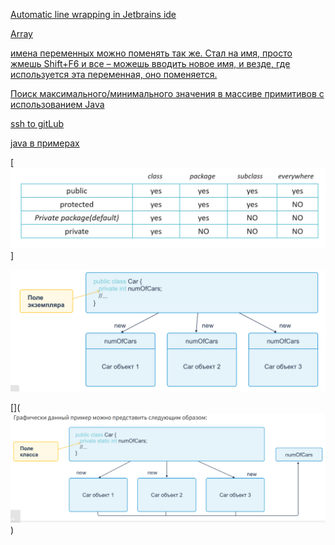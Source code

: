 [Automatic line wrapping in Jetbrains ide ](https://blog.cpming.top/p/automate-breaking-lines-in-jetbrains)

[Array](https://elearn.epam.com/courses/course-v1:RD_CIS+JB+0222/courseware/03afc15b262c4eafa6d39f670decf1ee/6552d820e596477a81304fa026cb75b7/5?activate_block_id=block-v1%3ARD_CIS%2BJB%2B0222%2Btype%40vertical%2Bblock%4022425677894e412ba1c041e0aa07b1a7)

[имена переменных можно поменять так же. Стал на имя, просто жмешь Shift+F6 и все – можешь вводить новое имя, и везде, где используется эта переменная, оно поменяется.](https://ru.stackoverflow.com/questions/1348467/%D0%9F%D0%BE%D0%B4%D1%81%D0%BA%D0%B0%D0%B6%D0%B8%D1%82%D0%B5-%D0%BA%D0%B0%D0%BA-pycharm-%D0%B8%D0%B7%D0%BC%D0%B5%D0%BD%D0%B8%D1%82%D1%8C-%D0%B8%D0%BC%D1%8F-%D0%BF%D0%B5%D1%80%D0%B5%D0%BC%D0%B5%D0%BD%D0%BE%D0%B9-%D1%81%D1%80%D0%B0%D0%B7%D1%83-%D0%B2-%D0%BD%D0%B5%D1%81%D0%BA%D0%BE%D0%BB%D1%8C%D0%BA%D0%B8%D1%85-%D0%BC%D0%B5%D1%81%D1%82%D0%B0%D1%85)

[Поиск максимального/минимального значения в массиве примитивов с использованием Java](https://stackoverflow.com/questions/1484347/finding-the-max-min-value-in-an-array-of-primitives-using-java)

[ssh to gitLub](https://www.youtube.com/watch?v=_Yod5uX-GqY)

[java в примерах](http://uchcom7.botik.ru/L/prog/java/java_v_primerakh.pdf)

[![Access control](img.png)]

[![img_5.png](img_5.png)](![img_3.png](img_3.png))

[](![public static int numOfCar](img_2.png))

